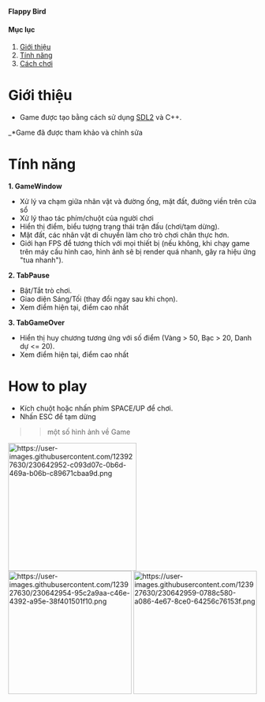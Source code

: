 **Flappy Bird**

#### Mục lục
1. [Giới thiệu](#introduction)
2. [Tính năng](#features)
3. [Cách chơi](#play)

# Giới thiệu <a name="introduction"></a>

* Game được tạo bằng cách sử dụng [SDL2](https://www.libsdl.org/download-2.0.php) và C++.

_*Game đã được tham khảo và chỉnh sửa 


# Tính năng <a name="features"></a>

**1. GameWindow**
* Xử lý va chạm giữa nhân vật và đường ống, mặt đất, đường viền trên cửa sổ
* Xử lý thao tác phím/chuột của người chơi
* Hiển thị điểm, biểu tượng trạng thái trận đấu (chơi/tạm dừng).
* Mặt đất, các nhân vật di chuyển làm cho trò chơi chân thực hơn.
* Giới hạn FPS để tương thích với mọi thiết bị (nếu không, khi chạy game trên máy cấu hình cao, hình ảnh sẽ bị render quá nhanh, gây ra hiệu ứng "tua nhanh").

**2. TabPause**
* Bật/Tắt trò chơi.
* Giao diện Sáng/Tối (thay đổi ngay sau khi chọn).
* Xem điểm hiện tại, điểm cao nhất

**3. TabGameOver**
* Hiển thị huy chương tương ứng với số điểm (Vàng > 50, Bạc > 20, Danh dự <= 20).
* Xem điểm hiện tại, điểm cao nhất

# How to play <a name="play"></a>
* Kích chuột hoặc nhấn phím SPACE/UP để chơi.
* Nhấn ESC để tạm dừng

>> một số hình ảnh về Game

<img src="https://user-images.githubusercontent.com/123927630/230642952-c093d07c-0b6d-469a-b06b-c89671cbaa9d.png" alt="https://user-images.githubusercontent.com/123927630/230642952-c093d07c-0b6d-469a-b06b-c89671cbaa9d.png" width="260" /> <img src="https://user-images.githubusercontent.com/123927630/230642954-95c2a9aa-c46e-4392-a95e-38f401501f10.png" alt="https://user-images.githubusercontent.com/123927630/230642954-95c2a9aa-c46e-4392-a95e-38f401501f10.png" width="250" /> <img src="https://user-images.githubusercontent.com/123927630/230642959-0788c580-a086-4e67-8ce0-64256c76153f.png" alt="https://user-images.githubusercontent.com/123927630/230642959-0788c580-a086-4e67-8ce0-64256c76153f.png" width="250" />


